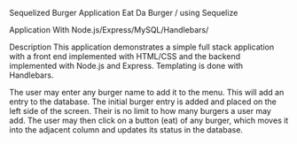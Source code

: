 Sequelized Burger Application
Eat Da Burger / using Sequelize

Application With Node.js/Express/MySQL/Handlebars/

Description
This application demonstrates a simple full stack application with a front end implemented with HTML/CSS and the backend implemented with Node.js and Express. Templating is done with Handlebars.

The user may enter any burger name to add it to the menu. This will add an entry to the database. The initial burger entry is added and placed on the left side of the screen.  Their is no limit to how many burgers a user may add.
The user may then click on a button (eat) of any burger, which moves it into the adjacent column and updates its status in the database.
